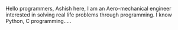 Hello programmers,
Ashish here, I am an Aero-mechanical engineer interested in solving real life problems through programming.
I know Python, C programming.....
